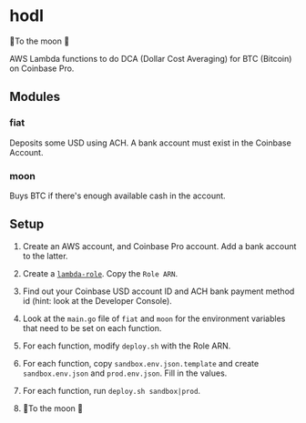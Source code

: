 # hodl

🚀To the moon 🚀

AWS Lambda functions to do DCA (Dollar Cost Averaging) for BTC (Bitcoin) on Coinbase Pro.

## Modules

### fiat

Deposits some USD using ACH. A bank account must exist in the Coinbase Account.

### moon

Buys BTC if there's enough available cash in the account.

## Setup

1. Create an AWS account, and Coinbase Pro account. Add a bank account to the latter.

1. Create a [`lambda-role`](https://docs.aws.amazon.com/lambda/latest/dg/lambda-intro-execution-role.html#permissions-executionrole-console). Copy the `Role ARN`.

1. Find out your Coinbase USD account ID and ACH bank payment method id (hint: look at the Developer Console).

1. Look at the `main.go` file of `fiat` and `moon` for the environment variables that need to be set on each function.

1. For each function, modify `deploy.sh` with the Role ARN.

1. For each function, copy `sandbox.env.json.template` and create `sandbox.env.json` and `prod.env.json`. Fill in the values.

1. For each function, run `deploy.sh sandbox|prod`.

1. 🚀To the moon 🚀
